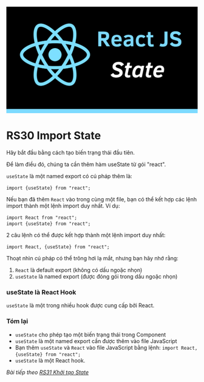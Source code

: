 ![Create-HTML-1](images/state.png) 

# RS30 Import State

Hãy bắt đầu bằng cách tạo biến trạng thái đầu tiên.

Để làm điều đó, chúng ta cần thêm hàm useState từ gói "react".

`useState` là một named export có cú pháp thêm là:

```
import {useState} from "react";
```

Nếu bạn đã thêm `React` vào trong cùng một file, bạn có thể kết hợp các lệnh import thành một lệnh import duy nhất. Ví dụ:

```
import React from "react";
import {useState} from "react";
```

2 câu lệnh có thể được kết hợp thành một lệnh import duy nhất:

```
import React, {useState} from "react";
```

Thoạt nhìn cú pháp có thể trông hơi lạ mắt, nhưng bạn hãy nhớ rằng:

1. `React` là default export (không có dấu ngoặc nhọn)
2. `useState` là named export (được đóng gói trong dấu ngoặc nhọn)

### useState là React Hook

`useState` là một trong nhiều hook được cung cấp bởi React.

### Tóm lại

- `useState` cho phép tạo một biến trạng thái trong Component
- `useState` là một named export cần được thêm vào file JavaScript
- Bạn thêm `useState` và `React` vào file JavaScript bằng lệnh: `import React, {useState} from "react";`
- `useState` là một React hook.

*Bài tiếp theo [RS31 Khởi tạo State](/lesson/session/session_031_useState_more.md)*